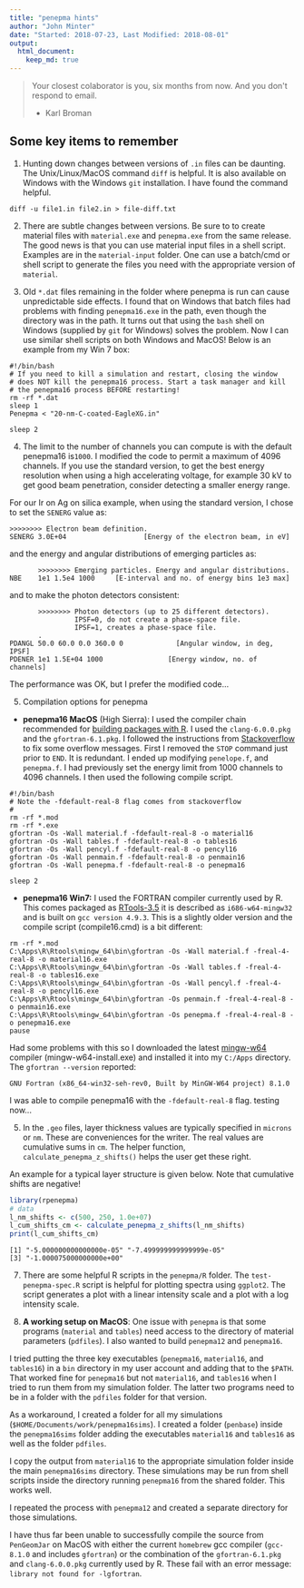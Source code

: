 ```yaml
---
title: "penepma hints"
author: "John Minter"
date: "Started: 2018-07-23, Last Modified: 2018-08-01"
output:
  html_document:
    keep_md: true
---
```




> Your closest colaborator is you, six months from now. And you
> don't respond to email.    
> - Karl Broman

## Some key items to remember

1. Hunting down changes between versions of `.in` files can be daunting.
The Unix/Linux/MacOS command `diff` is helpful. It is also available on
Windows with the Windows `git` installation. I have found the command helpful.

```
diff -u file1.in file2.in > file-diff.txt
```



2. There are subtle changes between versions. Be sure to to create
material files with `material.exe` and `penepma.exe` from the same
release. The good news is that you can use material input files in
a shell script. Examples are in the `material-input` folder. One
can use a batch/cmd or shell script to generate the files you need
with the appropriate version of `material`.

3. Old `*.dat` files remaining in the folder where penepma is run
can cause unpredictable side effects. I found that on Windows that
batch files had problems with finding `penepma16.exe` in the path,
even though the directory was in the path. It turns out that using
the `bash` shell on Windows (supplied by `git` for Windows) solves
the problem. Now I can use similar shell scripts on both Windows
and MacOS! Below is an example from my Win 7 box:

```
#!/bin/bash
# If you need to kill a simulation and restart, closing the window
# does NOT kill the penepma16 process. Start a task manager and kill
# the penepma16 process BEFORE restarting!
rm -rf *.dat
sleep 1
Penepma < "20-nm-C-coated-EagleXG.in"

sleep 2
```

4. The limit to the number of channels you can compute is with
the default penepma16 is`1000`. I modified the code to permit a
maximum of 4096 channels. If you use the standard version, to get the
best energy resolution when using a high accelerating voltage, for
example 30 kV to get good beam penetration, consider detecting a
smaller energy range.

For our Ir on Ag on silica example, when using the standard version,
I chose to set the `SENERG` value as:

```
>>>>>>>> Electron beam definition.
SENERG 3.0E+04                   [Energy of the electron beam, in eV]
```

and the energy and angular distributions of emerging particles as:

```
       >>>>>>>> Emerging particles. Energy and angular distributions.
NBE    1e1 1.5e4 1000     [E-interval and no. of energy bins 1e3 max]
```

and to make the photon detectors consistent:

```
       >>>>>>>> Photon detectors (up to 25 different detectors).
                IPSF=0, do not create a phase-space file.
                IPSF=1, creates a phase-space file.
       .
PDANGL 50.0 60.0 0.0 360.0 0             [Angular window, in deg, IPSF]
PDENER 1e1 1.5E+04 1000                [Energy window, no. of channels]
```

The performance was OK, but I prefer the modified code...

5. Compilation options for penepma

- **penepma16 MacOS** (High Sierra): I used the compiler chain recommended for [building packages with R](http://cran.revolutionanalytics.com/bin/macosx/tools/). I used the `clang-6.0.0.pkg` and the `gfortran-6.1.pkg`. I followed the instructions from [Stackoverflow](https://stackoverflow.com/questions/44308577/ieee-underflow-flag-ieee-denormal-in-fortran-77) to fix some overflow messages. First I removed the `STOP` command just prior to `END`. It is redundant. I ended up modifying `penelope.f`, and `penepma.f`. I had previously set the energy limit from 1000 channels to 4096 channels. I then used the following compile script.

```
#!/bin/bash
# Note the -fdefault-real-8 flag comes from stackoverflow
# 
rm -rf *.mod
rm -rf *.exe
gfortran -Os -Wall material.f -fdefault-real-8 -o material16
gfortran -Os -Wall tables.f -fdefault-real-8 -o tables16
gfortran -Os -Wall pencyl.f -fdefault-real-8 -o pencyl16
gfortran -Os -Wall penmain.f -fdefault-real-8 -o penmain16
gfortran -Os -Wall penepma.f -fdefault-real-8 -o penepma16

sleep 2
```

- **penepma16 Win7:** I used the FORTRAN compiler currently used by R.
This comes packaged as [RTools-3.5](http://cran.revolutionanalytics.com/bin/windows/Rtools/Rtools35.exe) it is described as `i686-w64-mingw32` and is built on `gcc version 4.9.3`. This is a slightly older version and the compile script (compile16.cmd) is a bit different:

```
rm -rf *.mod
C:\Apps\R\Rtools\mingw_64\bin\gfortran -Os -Wall material.f -freal-4-real-8 -o material16.exe
C:\Apps\R\Rtools\mingw_64\bin\gfortran -Os -Wall tables.f -freal-4-real-8 -o tables16.exe
C:\Apps\R\Rtools\mingw_64\bin\gfortran -Os -Wall pencyl.f -freal-4-real-8 -o pencyl16.exe
C:\Apps\R\Rtools\mingw_64\bin\gfortran -Os penmain.f -freal-4-real-8 -o penmain16.exe
C:\Apps\R\Rtools\mingw_64\bin\gfortran -Os penepma.f -freal-4-real-8 -o penepma16.exe
pause
```

Had some problems with this so I downloaded the latest  [mingw-w64](https://sourceforge.net/projects/mingw-w64/) compiler (mingw-w64-install.exe) and installed it into my `C:/Apps` directory. The `gfortran --version` reported:

```
GNU Fortran (x86_64-win32-seh-rev0, Built by MinGW-W64 project) 8.1.0
```
I was able to compile penepma16 with the  `-fdefault-real-8` flag. testing now...


5. In the `.geo` files, layer thickness values are typically specified
in `microns` or `nm`. These are conveniences for the writer. The real
values are cumulative sums in `cm`. The helper function,
`calculate_penepma_z_shifts()` helps the user get these right.

An example for a typical layer structure is given below. Note that
cumulative shifts are negative!


```r
library(rpenepma)
# data
l_nm_shifts <- c(500, 250, 1.0e+07)
l_cum_shifts_cm <- calculate_penepma_z_shifts(l_nm_shifts)
print(l_cum_shifts_cm)
```

```
[1] "-5.000000000000000e-05" "-7.499999999999999e-05"
[3] "-1.000075000000000e+00"
```

7. There are some helpful R scripts in the `penepma/R` folder.
The `test-penepma-spec.R` script is helpful for plotting spectra
using `ggplot2`. The script generates a plot with a linear intensity
scale and a plot with a log intensity scale.

8. **A working setup on MacOS**: One issue with `penepma` is that some
programs (`material` and `tables`) need access to the directory of
material parameters (`pdfiles`). I also wanted to build `penepma12` and `penepma16`.

I tried putting the three key executables (`penepma16`, `material16`, and `tables16`) in a `bin` directory in my user account and adding that to the `$PATH`. That worked fine for `penepma16` but not `material16`, and `tables16` when I tried to run them from my simulation folder. The latter two programs need to be in a folder with the `pdfiles` folder for that version.

As a workaround, I created a folder for all my simulations 
(`$HOME/Documents/work/penepma16sims`). I created a folder (`penbase`)
inside the `penepma16sims` folder adding the executables  `material16`
and `tables16` as well as the folder `pdfiles`.

I copy the output from `material16` to the appropriate simulation folder inside the main `penepma16sims` directory. These simulations may be run from shell scripts inside the directory running `penepma16` from the shared
folder. This works well.

I repeated the process with `penepma12` and created a separate directory
for those simulations.

I have thus far been unable to successfully compile the
source from `PenGeomJar` on MacOS with either the current 
`homebrew` gcc compiler (`gcc-8.1.0` and includes `gfortran`) or
the combination of the `gfortran-6.1.pkg` and `clang-6.0.0.pkg` 
currently used by R. These fail with an error message:
`library not found for -lgfortran`.






